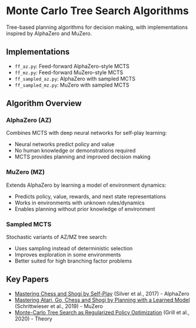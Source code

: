 # Monte Carlo Tree Search Algorithms

Tree-based planning algorithms for decision making, with implementations inspired by AlphaZero and MuZero.

## Implementations

- `ff_az.py`: Feed-forward AlphaZero-style MCTS
- `ff_mz.py`: Feed-forward MuZero-style MCTS
- `ff_sampled_az.py`: AlphaZero with sampled MCTS
- `ff_sampled_mz.py`: MuZero with sampled MCTS

## Algorithm Overview

### AlphaZero (AZ)

Combines MCTS with deep neural networks for self-play learning:

- Neural networks predict policy and value
- No human knowledge or demonstrations required
- MCTS provides planning and improved decision making

### MuZero (MZ)

Extends AlphaZero by learning a model of environment dynamics:

- Predicts policy, value, rewards, and next state representations
- Works in environments with unknown rules/dynamics
- Enables planning without prior knowledge of environment

### Sampled MCTS

Stochastic variants of AZ/MZ tree search:

- Uses sampling instead of deterministic selection
- Improves exploration in some environments
- Better suited for high branching factor problems

## Key Papers

- [Mastering Chess and Shogi by Self-Play](https://arxiv.org/abs/1712.01815) (Silver et al., 2017) - AlphaZero
- [Mastering Atari, Go, Chess and Shogi by Planning with a Learned Model](https://arxiv.org/abs/1911.08265) (Schrittwieser et al., 2019) - MuZero
- [Monte-Carlo Tree Search as Regularized Policy Optimization](https://arxiv.org/abs/2007.12509) (Grill et al., 2020) - Theory
